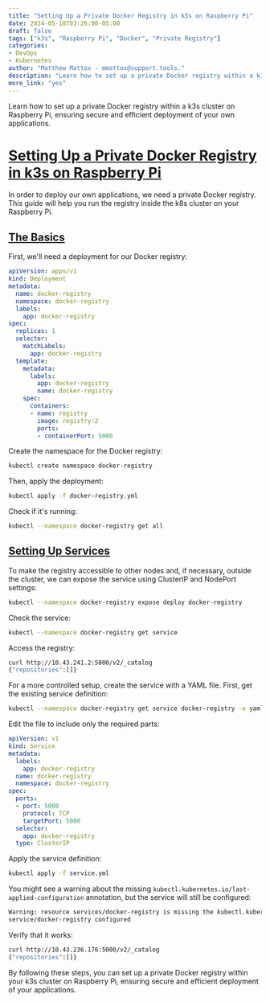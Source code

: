 ```yaml
---
title: "Setting Up a Private Docker Registry in k3s on Raspberry Pi"
date: 2024-05-18T03:26:00-05:00
draft: false
tags: ["k3s", "Raspberry Pi", "Docker", "Private Registry"]
categories:
- DevOps
- Kubernetes
author: "Matthew Mattox - mmattox@support.tools."
description: "Learn how to set up a private Docker registry within a k3s cluster on Raspberry Pi, ensuring secure and efficient deployment of your own applications."
more_link: "yes"
---
```


Learn how to set up a private Docker registry within a k3s cluster on Raspberry Pi, ensuring secure and efficient deployment of your own applications.

<!--more-->

# [Setting Up a Private Docker Registry in k3s on Raspberry Pi](#setting-up-a-private-docker-registry-in-k3s-on-raspberry-pi)

In order to deploy our own applications, we need a private Docker registry. This guide will help you run the registry inside the k8s cluster on your Raspberry Pi.

## [The Basics](#the-basics)

First, we'll need a deployment for our Docker registry:

```yaml
apiVersion: apps/v1
kind: Deployment
metadata:
  name: docker-registry
  namespace: docker-registry
  labels:
    app: docker-registry
spec:
  replicas: 1
  selector:
    matchLabels:
      app: docker-registry
  template:
    metadata:
      labels:
        app: docker-registry
        name: docker-registry
    spec:
      containers:
      - name: registry
        image: registry:2
        ports:
        - containerPort: 5000
```

Create the namespace for the Docker registry:

```bash
kubectl create namespace docker-registry
```

Then, apply the deployment:

```bash
kubectl apply -f docker-registry.yml
```

Check if it's running:

```bash
kubectl --namespace docker-registry get all
```

## [Setting Up Services](#setting-up-services)

To make the registry accessible to other nodes and, if necessary, outside the cluster, we can expose the service using ClusterIP and NodePort settings:

```bash
kubectl --namespace docker-registry expose deploy docker-registry
```

Check the service:

```bash
kubectl --namespace docker-registry get service
```

Access the registry:

```bash
curl http://10.43.241.2:5000/v2/_catalog
{"repositories":[]}
```

For a more controlled setup, create the service with a YAML file. First, get the existing service definition:

```bash
kubectl --namespace docker-registry get service docker-registry -o yaml > service.yml
```

Edit the file to include only the required parts:

```yaml
apiVersion: v1
kind: Service
metadata:
  labels:
    app: docker-registry
  name: docker-registry
  namespace: docker-registry
spec:
  ports:
  - port: 5000
    protocol: TCP
    targetPort: 5000
  selector:
    app: docker-registry
  type: ClusterIP
```

Apply the service definition:

```bash
kubectl apply -f service.yml
```

You might see a warning about the missing `kubectl.kubernetes.io/last-applied-configuration` annotation, but the service will still be configured:

```bash
Warning: resource services/docker-registry is missing the kubectl.kubernetes.io/last-applied-configuration annotation which is required by kubectl apply. kubectl apply should only be used on resources created declaratively by either kubectl create --save-config or kubectl apply. The missing annotation will be patched automatically.
service/docker-registry configured
```

Verify that it works:

```bash
curl http://10.43.236.176:5000/v2/_catalog
{"repositories":[]}
```

By following these steps, you can set up a private Docker registry within your k3s cluster on Raspberry Pi, ensuring secure and efficient deployment of your applications.
